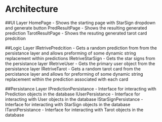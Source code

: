 # Architecture

##UI Layer
HomePage - Shows the starting page with StarSign dropdown and generate button
PredResultPage - Shows the resulting generated prediction
TarotResultPage - Shows the resuting generated tarot card predcition

##Logic Layer
IRetrivePredcition - Gets a random prediction from from the persistance layer and allows preforming of some dynamic
	string replacement within predictions
IRetriveStarSign - Gets the star signs from the persistance layer
IRetriveUser - Gets the primary user object from the persistance layer
IRetriveTarot - Gets a random tarot card from the percistance layer and allows for preforming of some dynamic string 	replacement within the prediction associated with each card

##Persistance Layer
IPredictionPersistance - Interface for interacting with Prediction objects in the database
IUserPersistance - Interface for interacting with User objects in the database
IStarSignPersistance - Interface for interacting with StarSign objects in the database
ITarotPersistance - Interface for interacting with Tarot objects in the database
